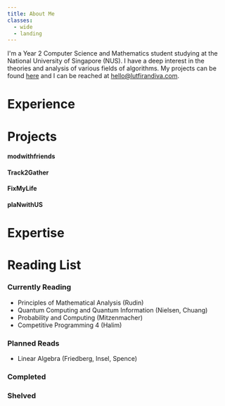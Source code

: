 ```yaml
---
title: About Me
classes:
  - wide
  - landing
---
```

I'm a Year 2 Computer Science and Mathematics student studying at the National University of Singapore (NUS). I have a deep interest in the theories and analysis of various fields of algorithms. My projects can be found [here](https://github.com/luffingluffy) and I can be reached at <hello@lutfirandiva.com>.

# Experience

# Projects

#### modwithfriends

#### Track2Gather

#### FixMyLife

#### plaNwithUS

# Expertise

# Reading List

### Currently Reading
  - Principles of Mathematical Analysis (Rudin)
  - Quantum Computing and Quantum Information (Nielsen, Chuang)
  - Probability and Computing (Mitzenmacher)
  - Competitive Programming 4 (Halim)

### Planned Reads
  - Linear Algebra (Friedberg, Insel, Spence)

### Completed

### Shelved
